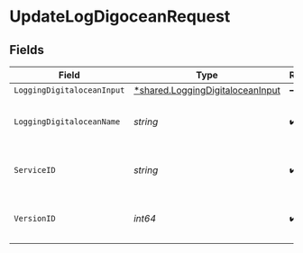 # UpdateLogDigoceanRequest


## Fields

| Field                                                                               | Type                                                                                | Required                                                                            | Description                                                                         | Example                                                                             |
| ----------------------------------------------------------------------------------- | ----------------------------------------------------------------------------------- | ----------------------------------------------------------------------------------- | ----------------------------------------------------------------------------------- | ----------------------------------------------------------------------------------- |
| `LoggingDigitaloceanInput`                                                          | [*shared.LoggingDigitaloceanInput](../../models/shared/loggingdigitaloceaninput.md) | :heavy_minus_sign:                                                                  | N/A                                                                                 |                                                                                     |
| `LoggingDigitaloceanName`                                                           | *string*                                                                            | :heavy_check_mark:                                                                  | The name for the real-time logging configuration.                                   | test-log-endpoint                                                                   |
| `ServiceID`                                                                         | *string*                                                                            | :heavy_check_mark:                                                                  | Alphanumeric string identifying the service.                                        | SU1Z0isxPaozGVKXdv0eY                                                               |
| `VersionID`                                                                         | *int64*                                                                             | :heavy_check_mark:                                                                  | Integer identifying a service version.                                              | 1                                                                                   |